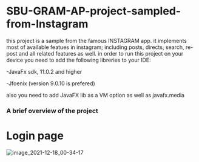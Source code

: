 # SBU-GRAM-AP-project-sampled-from-Instagram
this project is a sample from the famous INSTAGRAM app. it implements most of available featues in instagram; including posts, directs, search, re-post
and all related features as well.
in order to run this project on your device you need to add the following libreries to your IDE:

-JavaFx sdk, 11.0.2 and higher

-Jfoenix (version 9.0.10 is prefered)

also you need to add JavaFX lib as a VM option as well as javafx.media

### A brief overview of the project

# Login page
![image_2021-12-18_00-34-17](https://user-images.githubusercontent.com/81034797/146633748-400d9494-0e8d-48f6-afd4-cd1d355271d8.png)
